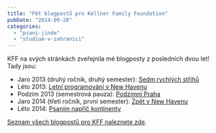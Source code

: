 ```yaml
---
title: "Pět blogpostů pro Kellner Family Foundation"
pubDate: "2014-09-28"
categories:
  - "psani-jinde"
  - "studium-v-zahranici"
---
```


KFF na svých stránkách zveřejnila mé blogposty z posledních dvou let! Tady jsou:

- Jaro 2013 (druhý ročník, druhý semester): [Sedm rychlých střihů](http://www.kellnerfoundation.cz/univerzity/nasi-stipendiste/simon-podhajsky/detail/sedm-rychlych-strihu-listopad-2012-brezen-2013)
- Léto 2013: [Letní programování v New Havenu](http://www.kellnerfoundation.cz/univerzity/nasi-stipendiste/simon-podhajsky/detail/letni-programovani-v-new-havenu)
- Podzim 2013 (semestrová pauza): [Podzimní Praha](http://www.kellnerfoundation.cz/univerzity/nasi-stipendiste/simon-podhajsky/detail/podzimni-praha)
- Jaro 2014 (třetí ročník, první semester): [Zpět v New Havenu](http://www.kellnerfoundation.cz/univerzity/nasi-stipendiste/simon-podhajsky/detail/zpet-v-new-havenu)
- Léto 2014: [Psaním napříč kontinenty](http://www.kellnerfoundation.cz/univerzity/nasi-stipendiste/simon-podhajsky/detail/psanim-napric-kontinenty)

[Seznam všech blogpostů pro KFF naleznete zde](http://www.kellnerfoundation.cz/univerzity/nasi-stipendiste/simon-podhajsky).
